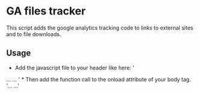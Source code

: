 GA files tracker
================

This script adds the google analytics tracking code to links to external sites and to file downloads.

Usage
-----

* Add the javascript file to your header like here:
'<html>
<head>
...
<script type="text/javascript" src="gafiles.js"></script>
...
</head>'
* Then add the function call to the onload attribute of your body tag.
'...
<body onload="trackgafiles()">
...'
